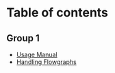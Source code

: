 # Table of contents

## Group 1

* [Usage Manual](README.md)
* [Handling Flowgraphs](group-1/handling-flowgraphs.md)
